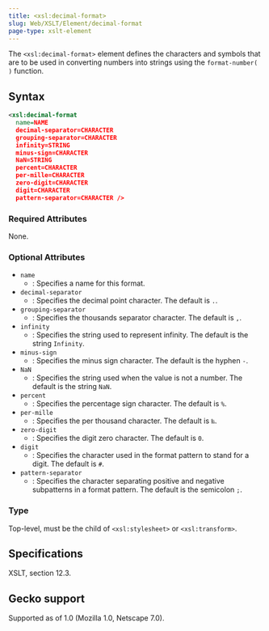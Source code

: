 ```yaml
---
title: <xsl:decimal-format>
slug: Web/XSLT/Element/decimal-format
page-type: xslt-element
---
```




The `<xsl:decimal-format>` element defines the characters and symbols that are to be used in converting numbers into strings using the `format-number( )` function.

## Syntax

```xml
<xsl:decimal-format
  name=NAME
  decimal-separator=CHARACTER
  grouping-separator=CHARACTER
  infinity=STRING
  minus-sign=CHARACTER
  NaN=STRING
  percent=CHARACTER
  per-mille=CHARACTER
  zero-digit=CHARACTER
  digit=CHARACTER
  pattern-separator=CHARACTER />
```

### Required Attributes

None.

### Optional Attributes

- `name`
  - : Specifies a name for this format.
- `decimal-separator`
  - : Specifies the decimal point character. The default is `.`.
- `grouping-separator`
  - : Specifies the thousands separator character. The default is `,`.
- `infinity`
  - : Specifies the string used to represent infinity. The default is the string `Infinity`.
- `minus-sign`
  - : Specifies the minus sign character. The default is the hyphen `-`.
- `NaN`
  - : Specifies the string used when the value is not a number. The default is the string `NaN`.
- `percent`
  - : Specifies the percentage sign character. The default is `%`.
- `per-mille`
  - : Specifies the per thousand character. The default is `‰`.
- `zero-digit`
  - : Specifies the digit zero character. The default is `0`.
- `digit`
  - : Specifies the character used in the format pattern to stand for a digit. The default is `#`.
- `pattern-separator`
  - : Specifies the character separating positive and negative subpatterns in a format pattern. The default is the semicolon `;`.

### Type

Top-level, must be the child of `<xsl:stylesheet>` or `<xsl:transform>`.

## Specifications

XSLT, section 12.3.

## Gecko support

Supported as of 1.0 (Mozilla 1.0, Netscape 7.0).
